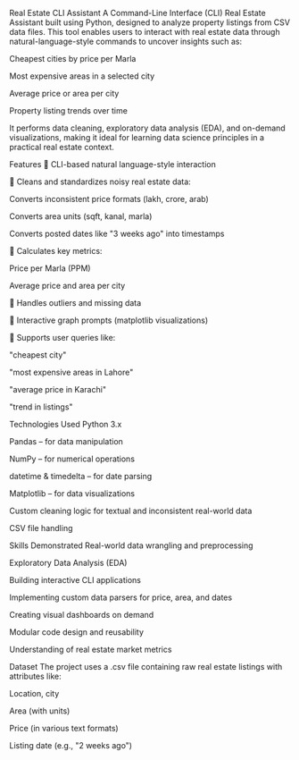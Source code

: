  Real Estate CLI Assistant
A Command-Line Interface (CLI) Real Estate Assistant built using Python, designed to analyze property listings from CSV data files. This tool enables users to interact with real estate data through natural-language-style commands to uncover insights such as:

 Cheapest cities by price per Marla

 Most expensive areas in a selected city

 Average price or area per city

 Property listing trends over time

It performs data cleaning, exploratory data analysis (EDA), and on-demand visualizations, making it ideal for learning data science principles in a practical real estate context.

 Features
🔹 CLI-based natural language-style interaction

🔹 Cleans and standardizes noisy real estate data:

Converts inconsistent price formats (lakh, crore, arab)

Converts area units (sqft, kanal, marla)

Converts posted dates like "3 weeks ago" into timestamps

🔹 Calculates key metrics:

Price per Marla (PPM)

Average price and area per city

🔹 Handles outliers and missing data

🔹 Interactive graph prompts (matplotlib visualizations)

🔹 Supports user queries like:

"cheapest city"

"most expensive areas in Lahore"

"average price in Karachi"

"trend in listings"

 Technologies Used
 Python 3.x

 Pandas – for data manipulation

 NumPy – for numerical operations

 datetime & timedelta – for date parsing

 Matplotlib – for data visualizations

 Custom cleaning logic for textual and inconsistent real-world data

 CSV file handling

 Skills Demonstrated
Real-world data wrangling and preprocessing

Exploratory Data Analysis (EDA)

Building interactive CLI applications

Implementing custom data parsers for price, area, and dates

Creating visual dashboards on demand

Modular code design and reusability

Understanding of real estate market metrics

Dataset
The project uses a .csv file containing raw real estate listings with attributes like:

Location, city

Area (with units)

Price (in various text formats)

Listing date (e.g., "2 weeks ago")
